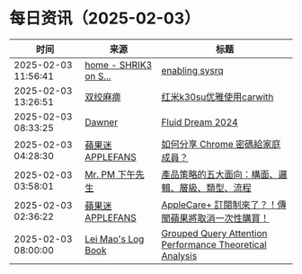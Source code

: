 ﻿# 每日资讯（2025-02-03）

|时间|来源|标题|
|---|---|---|
|2025-02-03 11:56:41|[home - SHRIK3 on S...](https://shrik3.com/index.xml)|[enabling sysrq](https://shrik3.com/post/userland/sysrq/)|
|2025-02-03 13:26:51|[双绞麻痹](https://numb.tech/atom.xml)|[红米k30su优雅使用carwith](https://numb.tech/2025/02/03/redmiK30su-withcar/)|
|2025-02-03 08:33:25|[Dawner](https://dawner.top/atom.xml)|[Fluid Dream 2024](https://dawner.top/posts/fluid-dream-2024/)|
|2025-02-03 04:28:30|[蘋果迷 APPLEFANS](https://applefans.today/feed/)|[如何分享 Chrome 密碼給家庭成員？](https://applefans.today/2025-02-how-to-share-password-to-family/)|
|2025-02-03 03:58:01|[Mr. PM 下午先生](http://feeds.feedburner.com/pmmustknow)|[產品策略的五大面向：構面、邏輯、層級、類型、流程](https://mrpm.cc/1754/)|
|2025-02-03 02:36:22|[蘋果迷 APPLEFANS](https://applefans.today/feed/)|[AppleCare+ 訂閱制來了？！傳聞蘋果將取消一次性購買！](https://applefans.today/2025-02-apple-maybe-will-change-applecare-plus-policy/)|
|2025-02-03 08:00:00|[Lei Mao's Log Book](https://leimao.github.io/atom.xml)|[Grouped Query Attention Performance Theoretical Analysis](https://leimao.github.io/blog/Grouped-Query-Attention-Performance-Theoretical-Analysis/)|
